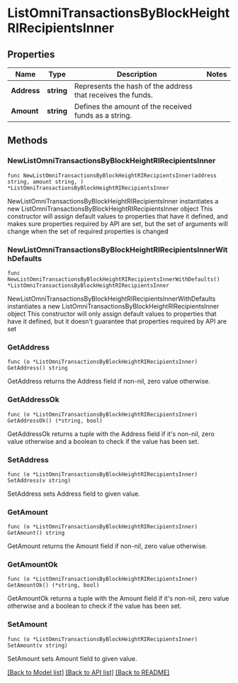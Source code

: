 # ListOmniTransactionsByBlockHeightRIRecipientsInner

## Properties

Name | Type | Description | Notes
------------ | ------------- | ------------- | -------------
**Address** | **string** | Represents the hash of the address that receives the funds. | 
**Amount** | **string** | Defines the amount of the received funds as a string. | 

## Methods

### NewListOmniTransactionsByBlockHeightRIRecipientsInner

`func NewListOmniTransactionsByBlockHeightRIRecipientsInner(address string, amount string, ) *ListOmniTransactionsByBlockHeightRIRecipientsInner`

NewListOmniTransactionsByBlockHeightRIRecipientsInner instantiates a new ListOmniTransactionsByBlockHeightRIRecipientsInner object
This constructor will assign default values to properties that have it defined,
and makes sure properties required by API are set, but the set of arguments
will change when the set of required properties is changed

### NewListOmniTransactionsByBlockHeightRIRecipientsInnerWithDefaults

`func NewListOmniTransactionsByBlockHeightRIRecipientsInnerWithDefaults() *ListOmniTransactionsByBlockHeightRIRecipientsInner`

NewListOmniTransactionsByBlockHeightRIRecipientsInnerWithDefaults instantiates a new ListOmniTransactionsByBlockHeightRIRecipientsInner object
This constructor will only assign default values to properties that have it defined,
but it doesn't guarantee that properties required by API are set

### GetAddress

`func (o *ListOmniTransactionsByBlockHeightRIRecipientsInner) GetAddress() string`

GetAddress returns the Address field if non-nil, zero value otherwise.

### GetAddressOk

`func (o *ListOmniTransactionsByBlockHeightRIRecipientsInner) GetAddressOk() (*string, bool)`

GetAddressOk returns a tuple with the Address field if it's non-nil, zero value otherwise
and a boolean to check if the value has been set.

### SetAddress

`func (o *ListOmniTransactionsByBlockHeightRIRecipientsInner) SetAddress(v string)`

SetAddress sets Address field to given value.


### GetAmount

`func (o *ListOmniTransactionsByBlockHeightRIRecipientsInner) GetAmount() string`

GetAmount returns the Amount field if non-nil, zero value otherwise.

### GetAmountOk

`func (o *ListOmniTransactionsByBlockHeightRIRecipientsInner) GetAmountOk() (*string, bool)`

GetAmountOk returns a tuple with the Amount field if it's non-nil, zero value otherwise
and a boolean to check if the value has been set.

### SetAmount

`func (o *ListOmniTransactionsByBlockHeightRIRecipientsInner) SetAmount(v string)`

SetAmount sets Amount field to given value.



[[Back to Model list]](../README.md#documentation-for-models) [[Back to API list]](../README.md#documentation-for-api-endpoints) [[Back to README]](../README.md)


